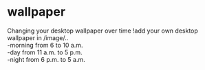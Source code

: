 # wallpaper
Сhanging your desktop wallpaper over time
!add your own desktop wallpaper in /image/..  
-morning from 6 to 10 a.m.  
-day from 11 a.m. to 5 p.m.  
-night from 6 p.m. to 5 a.m.
